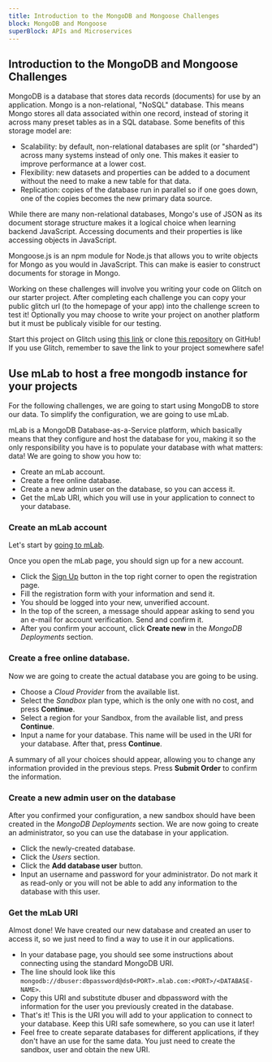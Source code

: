 ```yaml
---
title: Introduction to the MongoDB and Mongoose Challenges
block: MongoDB and Mongoose
superBlock: APIs and Microservices
---
```

## Introduction to the MongoDB and Mongoose Challenges

MongoDB is a database that stores data records (documents) for use by an application. Mongo is a non-relational, "NoSQL" database. This means Mongo stores all data associated within one record, instead of storing it across many preset tables as in a SQL database. Some benefits of this storage model are:

- Scalability: by default, non-relational databases are split (or "sharded") across many systems instead of only one. This makes it easier to improve performance at a lower cost.
- Flexibility: new datasets and properties can be added to a document without the need to make a new table for that data.
- Replication: copies of the database run in parallel so if one goes down, one of the copies becomes the new primary data source.

While there are many non-relational databases, Mongo's use of JSON as its document storage structure makes it a logical choice when learning backend JavaScript. Accessing documents and their properties is like accessing objects in JavaScript.

Mongoose.js is an npm module for Node.js that allows you to write objects for Mongo as you would in JavaScript. This can make is easier to construct documents for storage in Mongo.

Working on these challenges will involve you writing your code on Glitch on our starter project. After completing each challenge you can copy your public glitch url (to the homepage of your app) into the challenge screen to test it! Optionally you may choose to write your project on another platform but it must be publicaly visible for our testing.

Start this project on Glitch using [this link](https://glitch.com/#!/import/github/freeCodeCamp/boilerplate-mongomongoose/) or clone [this repository](https://github.com/freeCodeCamp/boilerplate-mongomongoose/) on GitHub! If you use Glitch, remember to save the link to your project somewhere safe!

## Use mLab to host a free mongodb instance for your projects

For the following challenges, we are going to start using MongoDB to store our data. To simplify the configuration, we are going to use mLab.

mLab is a MongoDB Database-as-a-Service platform, which basically means that they configure and host the database for you, making it so the only responsibility you have is to populate your database with what matters: data!
We are going to show you how to:

- Create an mLab account.
- Create a free online database.
- Create a new admin user on the database, so you can access it.
- Get the mLab URI, which you will use in your application to connect to your database.

### Create an mLab account

Let's start by <a href='https://mlab.com/' target='_blank' rel='no-follow'>going to mLab</a>.

Once you open the mLab page, you should sign up for a new account.

- Click the <a href='https://mlab.com/signup/' target='_blank' rel='no-follow'>Sign Up</a> button in the top right corner to open the registration page.
- Fill the registration form with your information and send it.
- You should be logged into your new, unverified account.
- In the top of the screen, a message should appear asking to send you an e-mail for account verification. Send and confirm it.
- After you confirm your account, click **Create new** in the *MongoDB Deployments* section.

### Create a free online database.

Now we are going to create the actual database you are going to be using.

- Choose a *Cloud Provider* from the available list.
- Select the *Sandbox* plan type, which is the only one with no cost, and press **Continue**.
- Select a region for your Sandbox, from the available list, and press **Continue**.
- Input a name for your database. This name will be used in the URI for your database. After that, press **Continue**.

A summary of all your choices should appear, allowing you to change any information provided in the previous steps. Press **Submit Order** to confirm the information.


### Create a new admin user on the database

After you confirmed your configuration, a new sandbox should have been created in the *MongoDB Deployments* section. We are now going to create an administrator, so you can use the database in your application.

- Click the newly-created database.
- Click the *Users* section.
- Click the **Add database user** button.
- Input an username and password for your administrator. Do not mark it as read-only or you will not be able to add any information to the database with this user.

### Get the mLab URI

Almost done! We have created our new database and created an user to access it, so we just need to find a way to use it in our applications.

- In your database page, you should see some instructions about connecting using the standard MongoDB URI.
- The line should look like this `mongodb://dbuser:dbpassword@ds0<PORT>.mlab.com:<PORT>/<DATABASE-NAME>`.
- Copy this URI and substitute dbuser and dbpassword with the information for the user you previously created in the database.
- That's it! This is the URI you will add to your application to connect to your database. Keep this URI safe somewhere, so you can use it later!
- Feel free to create separate databases for different applications, if they don't have an use for the same data. You just need to create the sandbox, user and obtain the new URI.

